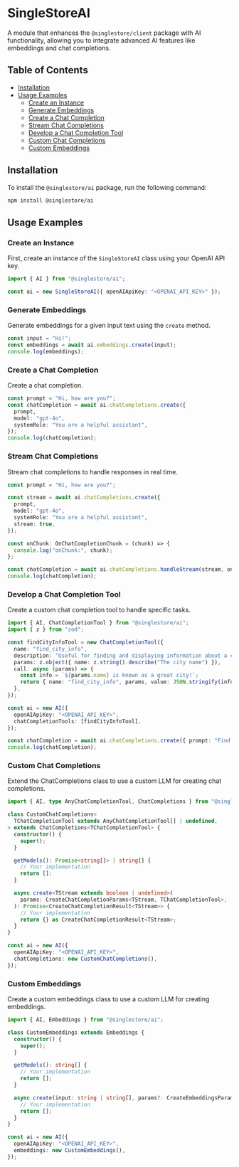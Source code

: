 # SingleStoreAI

A module that enhances the `@singlestore/client` package with AI functionality, allowing you to integrate advanced AI features like embeddings and chat completions.

## Table of Contents

- [Installation](#installation)
- [Usage Examples](#usage-examples)
  - [Create an Instance](#create-an-instance)
  - [Generate Embeddings](#generate-embeddings)
  - [Create a Chat Completion](#create-a-chat-completion)
  - [Stream Chat Completions](#stream-chat-completions)
  - [Develop a Chat Completion Tool](#develop-a-chat-completion-tool)
  - [Custom Chat Completions](#custom-chat-completions)
  - [Custom Embeddings](#custom-embeddings)

## Installation

To install the `@singlestore/ai` package, run the following command:

```bash
npm install @singlestore/ai
```

## Usage Examples

### Create an Instance

First, create an instance of the `SingleStoreAI` class using your OpenAI API key.

```ts
import { AI } from "@singlestore/ai";

const ai = new SingleStoreAI({ openAIApiKey: "<OPENAI_API_KEY>" });
```

### Generate Embeddings

Generate embeddings for a given input text using the `create` method.

```ts
const input = "Hi!";
const embeddings = await ai.embeddings.create(input);
console.log(embeddings);
```

### Create a Chat Completion

Create a chat completion.

```ts
const prompt = "Hi, how are you?";
const chatCompletion = await ai.chatCompletions.create({
  prompt,
  model: "gpt-4o",
  systemRole: "You are a helpful assistant",
});
console.log(chatCompletion);
```

### Stream Chat Completions

Stream chat completions to handle responses in real time.

```ts
const prompt = "Hi, how are you?";

const stream = await ai.chatCompletions.create({
  prompt,
  model: "gpt-4o",
  systemRole: "You are a helpful assistant",
  stream: true,
});

const onChunk: OnChatCompletionChunk = (chunk) => {
  console.log("onChunk:", chunk);
};

const chatCompletion = await ai.chatCompletions.handleStream(stream, onChunk);
console.log(chatCompletion);
```

### Develop a Chat Completion Tool

Create a custom chat completion tool to handle specific tasks.

```ts
import { AI, ChatCompletionTool } from "@singlestore/ai";
import { z } from "zod";

const findCityInfoTool = new ChatCompletionTool({
  name: "find_city_info",
  description: "Useful for finding and displaying information about a city.",
  params: z.object({ name: z.string().describe("The city name") }),
  call: async (params) => {
    const info = `${params.name} is known as a great city!`;
    return { name: "find_city_info", params, value: JSON.stringify(info) };
  },
});

const ai = new AI({
  openAIApiKey: "<OPENAI_API_KEY>",
  chatCompletionTools: [findCityInfoTool],
});

const chatCompletion = await ai.chatCompletions.create({ prompt: "Find info about Vancouver." });
console.log(chatCompletion);
```

### Custom Chat Completions

Extend the ChatCompletions class to use a custom LLM for creating chat completions.

```ts
import { AI, type AnyChatCompletionTool, ChatCompletions } from "@singlestore/ai";

class CustomChatCompletions<
  TChatCompletionTool extends AnyChatCompletionTool[] | undefined,
> extends ChatCompletions<TChatCompletionTool> {
  constructor() {
    super();
  }

  getModels(): Promise<string[]> | string[] {
    // Your implementation
    return [];
  }

  async create<TStream extends boolean | undefined>(
    params: CreateChatCompletionParams<TStream, TChatCompletionTool>,
  ): Promise<CreateChatCompletionResult<TStream>> {
    // Your implementation
    return {} as CreateChatCompletionResult<TStream>;
  }
}

const ai = new AI({
  openAIApiKey: "<OPENAI_API_KEY>",
  chatCompletions: new CustomChatCompletions(),
});
```

### Custom Embeddings

Create a custom embeddings class to use a custom LLM for creating embeddings.

```ts
import { AI, Embeddings } from "@singlestore/ai";

class CustomEmbeddings extends Embeddings {
  constructor() {
    super();
  }

  getModels(): string[] {
    // Your implementation
    return [];
  }

  async create(input: string | string[], params?: CreateEmbeddingsParams): Promise<Embedding[]> {
    // Your implementation
    return [];
  }
}

const ai = new AI({
  openAIApiKey: "<OPENAI_API_KEY>",
  embeddings: new CustomEmbeddings(),
});
```
